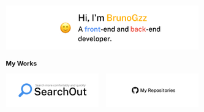 <p>
  &nbsp;
  <a href="#"><img src="./images/info.png" alt="my info"></a>
</p>

### My Works

<p>
  <a href="https://github.com/BrunoGzz/SearchOut"><img src="./images/searchout.png" width=48% alt="SearchOut"></a>
  &nbsp;&nbsp;&nbsp;
  <a href="https://github.com/BrunoGzz?tab=repositories"><img src="./images/repos.png" width=48% alt="repositories"></a>
</p>
